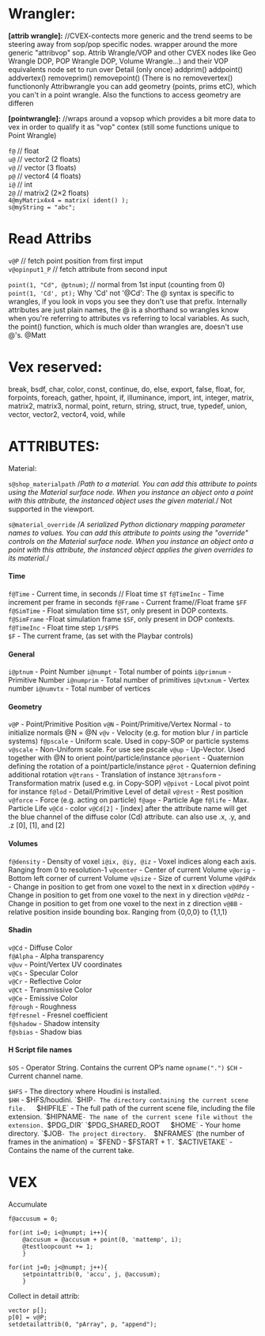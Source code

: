 # Wrangler:

**[attrib wrangle]:** //CVEX-contects  more generic and the trend seems to be steering away from sop/pop specific nodes. wrapper around the more generic "attribvop" sop.   Attrib Wrangle/VOP and other CVEX nodes like Geo Wrangle DOP, POP Wrangle DOP, Volume Wrangle...) and their VOP equivalents node set to run over Detail (only once) addprim() addpoint() addvertex() removeprim() removepoint() (There is no removevertex() functiononly Attribwrangle you can add geometry (points, prims etC), which you can't in a point wrangle.  Also the functions to access geometry are differen

**[pointwrangle]:**  //wraps around a vopsop which provides a bit more data to vex in order to qualify it as "vop" contex (still some functions  unique to Point Wrangle)

`f@` // float  
`u@` // vector2 (2 floats)  
`v@` // vector (3 floats)   
`p@` // vector4 (4 floats)  
`i@` // int  
`2@` // matrix2 (2×2 floats)   
`4@myMatrix4x4 = matrix( ident() );`  
`s@myString = "abc";`  


# Read Attribs
`v@P` // fetch point position from first imput  
`v@opinput1_P` // fetch attribute from second input  

`point(1, "Cd", @ptnum)`; // normal from 1st input (counting from 0)  
`point(1, 'Cd', pt);` Why 'Cd' not '@Cd': The @ syntax is specific to wrangles, if you look in vops you see they don't use that prefix. Internally attributes are just plain names, the @ is a shorthand so wrangles know when you're referring to attributes vs referring to local variables. As such, the point() function, which is much older than wrangles are, doesn't use @'s. @Matt  


# Vex reserved:

break, bsdf, char, color, const, continue, do, else, export, false, float, for, forpoints, foreach, gather, hpoint, if, illuminance, import, int, integer, matrix, matrix2, matrix3, normal, point, return, string, struct, true, typedef, union, vector, vector2, vector4, void, while

# ATTRIBUTES: 
Material:

`s@shop_materialpath` /*Path to a material. 
You can add this attribute to points using the Material surface node. 
When you instance an object onto a point with this attribute, 
the instanced object uses the given material.*/ Not supported in the viewport.  

`s@material_override` /*A serialized Python dictionary mapping parameter 
names to values. You can add this attribute to points using the "override" 
controls on the Material surface node. When you instance an object onto 
a point with this attribute, the instanced object applies the given 
overrides to its material.*/  

#### Time
`f@Time` - Current time, in seconds // Float time `$T`
`f@TimeInc` - Time increment per frame in seconds
`f@Frame` -  Current frame//Float frame `$FF`
`f@SimTime` - Float simulation time `$ST`, only present in DOP contexts.
`f@SimFrame` -Float simulation frame `$SF`, only present in DOP contexts.
`f@TimeInc` - Float time step `1/$FPS`  
`$F` - The current frame, (as set with the Playbar controls)

#### General
`i@ptnum` - Point Number
`i@numpt` - Total number of points
`i@primnum` - Primitive Number
`i@numprim` - Total number of primitives
`i@vtxnum` - Vertex number
`i@numvtx` - Total number of vertices

#### Geometry  
`v@P` - Point/Primitive Position
`v@N` - Point/Primitive/Vertex Normal - to initialize normals @N = @N
`v@v` - Velocity (e.g. for motion blur / in particle systems)
`f@pscale` - Uniform scale. Used in copy-SOP or particle systems
`v@scale` - Non-Uniform scale. For use see pscale
`v@up` - Up-Vector. Used together with @N to orient point/particle/instance
`p@orient` - Quaternion defining the rotation of a point/particle/instance
`p@rot` - Quaternion defining additional rotation
`v@trans` - Translation of instance
`3@transform` - Transformation matrix (used e.g. in Copy-SOP)
`v@pivot` - Local pivot point for instance
`f@lod` - Detail/Primitive Level of detail
`v@rest` - Rest position
`v@force` - Force (e.g. acting on particle)
`f@age` - Particle Age
`f@life` - Max. Particle Life
`v@Cd` - color 
`v@Cd[2]` - [index] after the attribute name will get the blue channel 
of the diffuse color (Cd) attribute. can also use .x, .y, and .z  [0], [1], and [2]

#### Volumes
`f@density` - Density of voxel
`i@ix, @iy, @iz` - Voxel indices along each axis. Ranging from 0 to resolution-1
`v@center` - Center of current Volume
`v@orig` - Bottom left corner of current Volume
`v@size` - Size of current Volume
`v@dPdx` - Change in position to get from one voxel to the next in x direction
`v@dPdy` - Change in position to get from one voxel to the next in y direction
`v@dPdz` - Change in position to get from one voxel to the next in z direction
`v@BB` - relative position inside bounding box. Ranging from {0,0,0} to {1,1,1}

#### Shadin
`v@Cd` - Diffuse Color  
`f@Alpha` - Alpha transparency  
`v@uv` - Point/Vertex UV coordinates  
`v@Cs` - Specular Color  
`v@Cr` - Reflective Color  
`v@Ct` - Transmissive Color  
`v@Ce` - Emissive Color  
`f@rough` - Roughness  
`f@fresnel` - Fresnel coefficient  
`f@shadow` - Shadow intensity  
`f@sbias` - Shadow bias  



#### H Script file names
`$OS` - Operator String. Contains the current OP’s name `opname(".")`
`$CH` - Current channel name.   

`$HFS` - The directory where Houdini is installed.    
`$HH` - $HFS/houdini.   
`$HIP` - The directory containing the current scene file.   
`$HIPFILE` - The full path of the current scene file, including the file extension.   
`$HIPNAME` - The name of the current scene file without the extension. 
`$PDG_DIR`   
`$PDG_SHARED_ROOT`  
`$HOME` - Your home directory.  
`$JOB` - The project directory.  
`$NFRAMES` (the number of frames in the animation) = `$FEND - $FSTART + 1`.  
`$ACTIVETAKE` - Contains the name of the current take.   


# VEX
Accumulate
```
f@accusum = 0;

for(int i=0; i<@numpt; i++){
    @accusum = @accusum + point(0, 'mattemp', i);
    @testloopcount += 1;
    }
    
for(int j=0; j<@numpt; j++){
    setpointattrib(0, 'accu', j, @accusum);
    }
```

Collect in detail attrib:
```
vector p[];
p[0] = v@P;
setdetailattrib(0, "pArray", p, "append");
```








